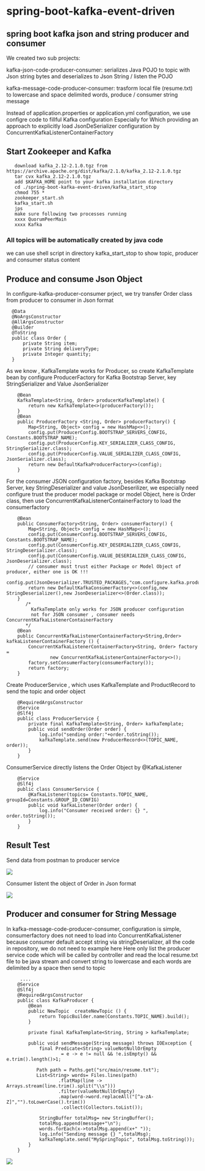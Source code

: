 # spring-boot-kafka-event-driven
## spring boot kafka json and string producer and consumer 
  We created two sub projects:
  
  kafka-json-code-producer-consumer: serializes Java POJO to topic with Json string bytes and deserializes to Json String / listen the POJO
                                    
  
  kafka-message-code-producer-consumer: trasform local file (resume.txt) to lowercase and space delimited words, produce / consumer string message
  
  Instead of application.properties or application.yml configuration, we use configre code to fillful Kafka configuration
  Especially for  Which providing an approach to explicitly load JsonDeSerializer configuration by ConcurrentKafkaListenerContainerFactory  
  
   
## Start Zookeeper and Kafka
       download kafka_2.12-2.1.0.tgz from https://archive.apache.org/dist/kafka/2.1.0/kafka_2.12-2.1.0.tgz
       tar cvx kafka_2.12-2.1.0.tgz
       add $KAFKA_HOME point to your kafka installation directory 
       cd ./spring-boot-kafka-event-driven/kafka_start_stop
       chmod 755 *
       zookeeper_start.sh
       kafka_start.sh
       jps
       make sure following two processes running
       xxxx QuorumPeerMain
       xxxx Kafka
       
### All topics will be automatically created by java code   
   we can use shell script in directory kafka_start_stop to show topic, producer and consumer status content
   
## Produce and consume Json Object

  In configure-kafka-producer-consumer prject, we try transfer Order class from producer to consumer in Json format
  
      @Data
      @NoArgsConstructor
      @AllArgsConstructor
      @Builder
      @ToString
      public class Order {
          private String item;
          private String deliveryType;
          private Integer quantity;
      }
 
 
  As we know , KafkaTemplate works for Producer, so create KafkaTemplate bean by configure ProducerFactory for Kafka Bootstrap Server, 
  key StringSerializer and Value JsonSerializer 
  
        @Bean
        KafkaTemplate<String, Order> producerKafkaTemplate() {
            return new KafkaTemplate<>(producerFactory());
        }
        @Bean
        public ProducerFactory <String, Order> producerFactory() {
            Map<String, Object> config = new HashMap<>();
            config.put(ProducerConfig.BOOTSTRAP_SERVERS_CONFIG, Constants.BOOTSTRAP_NAME);
            config.put(ProducerConfig.KEY_SERIALIZER_CLASS_CONFIG, StringSerializer.class);
            config.put(ProducerConfig.VALUE_SERIALIZER_CLASS_CONFIG, JsonSerializer.class);
            return new DefaultKafkaProducerFactory<>(config);
        }
  For the consumer JSON configuration factory, besides Kafka Bootstrap Server, key StringDeserializer and value JsonDeserilizer, we especially
  need configure trust the producer model package or model Object, here is Order class, then use ConcurrentKafkaListenerContainerFactory to load
  the consumerfactory 
  
        @Bean
        public ConsumerFactory<String, Order> consumerFactory() {
            Map<String, Object> config = new HashMap<>();
            config.put(ConsumerConfig.BOOTSTRAP_SERVERS_CONFIG, Constants.BOOTSTRAP_NAME);
            config.put(ConsumerConfig.KEY_DESERIALIZER_CLASS_CONFIG, StringDeserializer.class);
            config.put(ConsumerConfig.VALUE_DESERIALIZER_CLASS_CONFIG, JsonDeserializer.class);
            // consumer must trust either Package or Model Object of producer, either one is OK !!!
            config.put(JsonDeserializer.TRUSTED_PACKAGES,"com.configure.kafka.producer.consumer.model.Order");
            return new DefaultKafkaConsumerFactory<>(config,new StringDeserializer(),new JsonDeserializer<>(Order.class));
        }
           /*
             KafkaTemplate only works for JSON producer configuration
             not for JSON consumer , consumer needs ConcurrentKafkaListenerContainerFactory
           */
        @Bean
        public ConcurrentKafkaListenerContainerFactory<String,Order> kafkaListenerContainerFactory () {
            ConcurrentKafkaListenerContainerFactory<String, Order> factory =
                    new ConcurrentKafkaListenerContainerFactory<>();
            factory.setConsumerFactory(consumerFactory());
            return factory;
        }
      
  Create ProducerService , which uses KafkaTemplate and ProductRecord to send the topic and order object 
  
        @RequiredArgsConstructor
        @Service
        @Slf4j
        public class ProducerService {
            private final KafkaTemplate<String, Order> kafkaTemplate;
            public void sendOrder(Order order) {
                log.info("sending order:"+order.toString());
                kafkaTemplate.send(new ProducerRecord<>(TOPIC_NAME, order));
            }
        }
 ConsumerService directly listens the Order Object by @KafkaListener
 

        @Service
        @Slf4j
        public class ConsumerService {
            @KafkaListener(topics= Constants.TOPIC_NAME, groupId=Constants.GROUP_ID_CONFIG)
            public void kafkaListener(Order order) {
                log.info("Consumer received order: {} ", order.toString());
            }
        }
        
 ## Result Test 
   Send data from postman to producer service
   
   ![](images/producer_sending_an_order.png)
 
   Consumer listent the object of Order in Json format
   
   ![](images/consumer_listened_order_json_object.png)
   
   
 ## Producer and consumer for String Message
   In kafka-message-code-producer-consumer, configuration is simple, consumerfactory does not need to load into ConcurrentKafkaListener
   because consumer default accept string via stringDeserializer, all the code in repository, we do not need to example here
   Here only list the producer service code which will be called by controller and read the local resume.txt file to be java stream<String> and 
   convert string to lowercase and each words are delimited by a space then send to topic 
   
         ....
        @Service
        @Slf4j
        @RequiredArgsConstructor
        public class KafkaProducer {
            @Bean
            public NewTopic  createNewTopic () {
                return TopicBuilder.name(Constants.TOPIC_NAME).build();
            }

            private final KafkaTemplate<String, String > kafkaTemplate;

            public void sendMessage(String message) throws IOException {
                final Predicate<String> valueNotNullOrEmpty
                        = e -> e != null && !e.isEmpty() && e.trim().length()>1;

               Path path = Paths.get("src/main/resume.txt");
               List<String> words= Files.lines(path)
                       .flatMap(line -> Arrays.stream(line.trim().split("\\s")))
                       .filter(valueNotNullOrEmpty)
                       .map(word->word.replaceAll("[^a-zA-Z]","").toLowerCase().trim())
                        .collect(Collectors.toList());

                StringBuffer totalMsg= new StringBuffer();
                totalMsg.append(message+"\n");
                words.forEach(x->totalMsg.append(x+" "));
                log.info("Sending message {} ",totalMsg);
                kafkaTemplate.send("MySpringTopic", totalMsg.toString());
            }
        }
   ![](images/consumer_received_resume.png)
   
